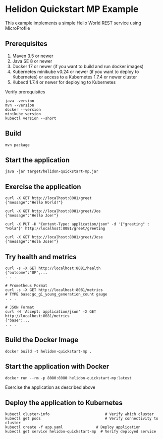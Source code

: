 
# Helidon Quickstart MP Example

This example implements a simple Hello World REST service using MicroProfile

## Prerequisites

1. Maven 3.5 or newer
2. Java SE 8 or newer
3. Docker 17 or newer (if you want to build and run docker images)
4. Kubernetes minikube v0.24 or newer (if you want to deploy to Kubernetes)
   or access to a Kubernetes 1.7.4 or newer cluster
5. Kubectl 1.7.4 or newer for deploying to Kubernetes

Verify prerequisites
```
java -version
mvn --version
docker --version
minikube version
kubectl version --short
```

## Build

```
mvn package
```

## Start the application

```
java -jar target/helidon-quickstart-mp.jar
```

## Exercise the application

```
curl -X GET http://localhost:8081/greet
{"message":"Hello World!"}

curl -X GET http://localhost:8081/greet/Joe
{"message":"Hello Joe!"}

curl -X PUT -H "Content-Type: application/json" -d '{"greeting" : "Hola"}' http://localhost:8081/greet/greeting

curl -X GET http://localhost:8081/greet/Jose
{"message":"Hola Jose!"}
```

## Try health and metrics

```
curl -s -X GET http://localhost:8081/health
{"outcome":"UP",...
. . .

# Prometheus Format
curl -s -X GET http://localhost:8081/metrics
# TYPE base:gc_g1_young_generation_count gauge
. . .

# JSON Format
curl -H 'Accept: application/json' -X GET http://localhost:8081/metrics
{"base":...
. . .

```

## Build the Docker Image

```
docker build -t helidon-quickstart-mp .
```

## Start the application with Docker

```
docker run --rm -p 8080:8080 helidon-quickstart-mp:latest
```

Exercise the application as described above

## Deploy the application to Kubernetes

```
kubectl cluster-info                         # Verify which cluster
kubectl get pods                             # Verify connectivity to cluster
kubectl create -f app.yaml               # Deploy application
kubectl get service helidon-quickstart-mp  # Verify deployed service
```
